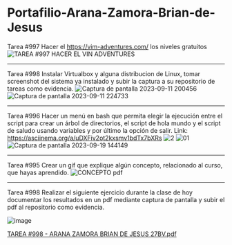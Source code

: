 # Portafilio-Arana-Zamora-Brian-de-Jesus
Tarea #997 Hacer el https://vim-adventures.com/ los niveles gratuitos
![TAREA #997 HACER EL VIN ADVENTURES](https://github.com/BrianJAranaZ/Portafilio-Arana-Zamora-Brian-de-Jesus/assets/108771137/6d7e4a2f-29fb-49d9-a45f-d1442a2af902)
_____________________________________________________________________________________________________________________________________________

Tarea #998 Instalar Virtualbox y alguna distribucion de Linux, tomar screenshot del sistema ya instalado y subir la captura a su repositorio de tareas como evidencia.
![Captura de pantalla 2023-09-11 200456](https://github.com/BrianJAranaZ/Portafilio-Arana-Zamora-Brian-de-Jesus/assets/108771137/142e44ed-0114-455c-aacd-f10a306ab4c0)
![Captura de pantalla 2023-09-11 224733](https://github.com/BrianJAranaZ/Portafilio-Arana-Zamora-Brian-de-Jesus/assets/108771137/3baae1f5-fc8d-4759-8296-4d1ecf6f4e76)
_____________________________________________________________________________________________________________________________________________

Tarea #996 Hacer un menú en bash que permita elegir la ejecución entre el script para crear un árbol de directorios, el script de hola mundo y el script de saludo usando variables y por último la opción de salir.
 Link: https://asciinema.org/a/uDXFiv2ot2kxsmv1bdTx7bXRs
![2](https://github.com/BrianJAranaZ/Portafilio-Arana-Zamora-Brian-de-Jesus/assets/108771137/0b43ebc0-0a3b-42fd-97dd-41f1c2dd8b4c)
![01](https://github.com/BrianJAranaZ/Portafilio-Arana-Zamora-Brian-de-Jesus/assets/108771137/bee4d7c2-5644-43a9-930c-1d36b121c2a4)
![Captura de pantalla 2023-09-19 144149](https://github.com/BrianJAranaZ/Portafilio-Arana-Zamora-Brian-de-Jesus/assets/108771137/8cbca5fb-63e4-4e59-9962-27057586f76b)
_____________________________________________________________________________________________________________________________________________

Tarea #995 Crear un gif que explique algún concepto, relacionado al curso, que hayas aprendido.
![CONCEPTO pdf](https://github.com/BrianJAranaZ/Portafilio-Arana-Zamora-Brian-de-Jesus/assets/108771137/204d913c-7b96-40e6-835f-f75e26f92a47)
_____________________________________________________________________________________________________________________________________________

Tarea #998 Realizar el siguiente ejercicio durante la clase de hoy documentar los resultados en un pdf mediante captura de pantalla y subir el pdf al repositorio como evidencia.

![image](https://github.com/BrianJAranaZ/Portafilio-Arana-Zamora-Brian-de-Jesus/assets/108771137/5f25ab9f-801e-4942-ab6e-9ac6d6c484c7)

[TAREA #998 - ARANA ZAMORA BRIAN DE JESUS  27BV.pdf](https://github.com/BrianJAranaZ/Portafilio-Arana-Zamora-Brian-de-Jesus/files/12888007/TAREA.998.-.ARANA.ZAMORA.BRIAN.DE.JESUS.27BV.pdf)
